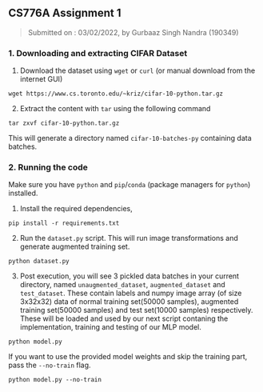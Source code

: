 ## CS776A Assignment 1
> Submitted on : 03/02/2022, by Gurbaaz Singh Nandra (190349)

### 1. Downloading and extracting CIFAR Dataset

1. Download the dataset using `wget` or `curl` (or manual download from the internet GUI)

```
wget https://www.cs.toronto.edu/~kriz/cifar-10-python.tar.gz
```

2. Extract the content with `tar` using the following command

```
tar zxvf cifar-10-python.tar.gz 
```

This will generate a directory named `cifar-10-batches-py` containing data batches.


### 2. Running the code

Make sure you have `python` and `pip`/`conda` (package managers for `python`) installed.

1. Install the required dependencies,

```
pip install -r requirements.txt
```

2. Run the `dataset.py` script. This will run image transformations and generate augmented training set.

```
python dataset.py
```

3. Post execution, you will see 3 pickled data batches in your current directory, named `unaugmented_dataset`, `augmented_dataset` and `test_dataset`. These contain labels and numpy image array (of size 3x32x32) data of normal training set(50000 samples), augmented training set(50000 samples) and test set(10000 samples) respectively. These will be loaded and used by our next script contaning the implementation, training and testing of our MLP model.

```
python model.py
```

If you want to use the provided model weights and skip the training part, pass the `--no-train` flag.

```
python model.py --no-train
```